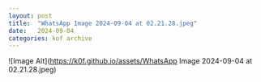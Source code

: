 ```yaml
---
layout:	post
title:	"WhatsApp Image 2024-09-04 at 02.21.28.jpeg"
date:	2024-09-04
categories:	kof archive
---
```


![Image Alt](https://k0f.github.io/assets/WhatsApp Image 2024-09-04 at 02.21.28.jpeg)
